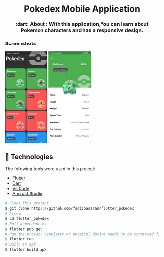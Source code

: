 
<h1 align="center">Pokedex Mobile Application</h1>

<h3 align="center">
   :dart: About : 
  With this application,You can learn about Pokemon characters and has a responsive design.
</h3>

### Screenshots     
<img src="images/Screenshot for github/flutter_pokedex_1.jpg" height="300em" /> <img src="images/Screenshot for github/flutter_pokedex_2.jpg" height="300em" />


## :rocket: Technologies ##

The following tools were used in this project:

- [Flutter](https://flutter.dev/)
- [Dart](https://dart.dev/)
- [Vs Code](https://code.visualstudio.com/)
- [Android Studio](https://developer.android.com/studio?gclid=Cj0KCQiAyJOBBhDCARIsAJG2h5eL8TqlTcYWCGcBIPw1fvDCI8-HFaYlvzdfH8GUd_-j9kX9SbFTTJkaAo3MEALw_wcB&gclsrc=aw.ds)

```bash
# Clone this project
$ git clone https://github.com/fadilbasaran/flutter_pokedex
# Access
$ cd flutter_pokedex
# Pull dependencies
$ flutter pub get
# Run the project (emulator or physical device needs to be connected first)
$ flutter run
# Build an apk
$ flutter build apk
```
